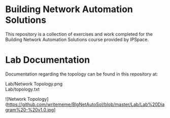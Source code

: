 # Building Network Automation Solutions
This repository is a collection of exercises and work completed for the Building Network Automation Solutions course provided by IPSpace.

# Lab Documentation
Documentation regarding the topology can be found in this repository at:

Lab/Network Topology.png  
Lab/topology.txt  

![Network Topology](https://github.com/writememe/BlgNetAutoSol/blob/master/Lab/Lab%20Diagram%20-%20v1.0.jpg]
